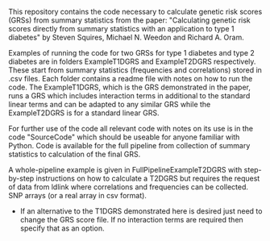 This repository contains the code necessary to calculate genetic risk scores (GRSs) from summary statistics from the paper: "Calculating genetic risk scores directly from summary statistics with an application to type 1 diabetes" by Steven Squires, Michael N. Weedon and Richard A. Oram.

Examples of running the code for two GRSs for type 1 diabetes and type 2 diabetes are in folders ExampleT1DGRS and ExampleT2DGRS respectively. These start from summary statistics (frequencies and correlations) stored in .csv files. Each folder contains a readme file with notes on how to run the code. The ExampleT1DGRS, which is the GRS demonstrated in the paper, runs a GRS which includes interaction terms in additional to the standard linear terms and can be adapted to any similar GRS while the ExampleT2DGRS is for a standard linear GRS.

For further use of the code all relevant code with notes on its use is in the code "SourceCode" which should be useable for anyone familiar with Python. Code is available for the full pipeline from collection of summary statistics to calculation of the final GRS.

A whole-pipeline example is given in FullPipelineExampleT2DGRS with step-by-step instructions on how to calculate a T2DGRS but requires the request of data from ldlink where correlations and frequencies can be collected.
 SNP arrays (or a real array in csv format).
   - If an alternative to the T1DGRS demonstrated here is desired just need to change the GRS score file. If no interaction terms are required then specify that as an option.

